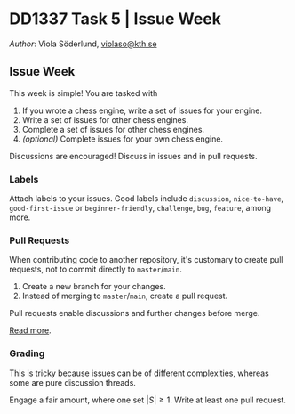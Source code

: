 # DD1337 Task 5 | Issue Week

_Author_: Viola Söderlund, violaso@kth.se

## Issue Week

This week is simple! You are tasked with
1. If you wrote a chess engine, write a set of issues for your engine.
2. Write a set of issues for other chess engines.
3. Complete a set of issues for other chess engines.
4. _(optional)_ Complete issues for your own chess engine.

Discussions are encouraged! Discuss in issues and in pull requests.

### Labels

Attach labels to your issues. Good labels include `discussion`, `nice-to-have`, `good-first-issue` or `beginner-friendly`, `challenge`, `bug`, `feature`, among more.

### Pull Requests

When contributing code to another repository, it's customary to create pull requests, not to commit directly to `master`/`main`.
1. Create a new branch for your changes.
2. Instead of merging to `master`/`main`, create a pull request.

Pull requests enable discussions and further changes before merge.

[Read more](https://www.geeksforgeeks.org/git/git-pull-request/).

### Grading

This is tricky because issues can be of different complexities, whereas some are pure discussion threads.

Engage a fair amount, where one set $|S| \geq 1$. Write at least one pull request.